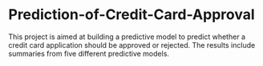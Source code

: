 # Prediction-of-Credit-Card-Approval
This project is aimed at building a predictive model to predict whether a credit card application should be approved or rejected. The results include summaries from five different predictive models.
